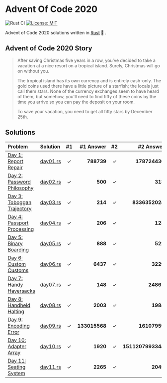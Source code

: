 # Advent Of Code 2020

![Rust CI](https://github.com/barsa2000/AOC2020/workflows/Rust%20CI/badge.svg) [![License: MIT](https://img.shields.io/badge/License-MIT-yellow.svg)](https://opensource.org/licenses/MIT)

Advent of Code 2020 solutions written in [Rust](https://www.rust-lang.org/) :crab: .

## Advent of Code 2020 Story

> After saving Christmas five years in a row, you've decided to take a vacation at a nice resort on a tropical island. Surely, Christmas will go on without you.
>
> The tropical island has its own currency and is entirely cash-only. The gold coins used there have a little picture of a starfish; the locals just call them stars. None of the currency exchanges seem to have heard of them, but somehow, you'll need to find fifty of these coins by the time you arrive so you can pay the deposit on your room.
>
> To save your vacation, you need to get all fifty stars by December 25th.

## Solutions

| Problem                                                             | Solution                 | #1  |     #1 Answer | #2  |           #2 Answer |
| :------------------------------------------------------------------ | :----------------------- | :-: | ------------: | :-: | ------------------: |
| [Day 1: Report Repair](https://adventofcode.com/2020/day/1)         | [day01.rs](src/day01.rs) |  ✓  |    **788739** |  ✓  |       **178724430** |
| [Day 2: Password Philosophy](https://adventofcode.com/2020/day/2)   | [day02.rs](src/day02.rs) |  ✓  |       **500** |  ✓  |             **313** |
| [Day 3: Toboggan Trajectory](https://adventofcode.com/2020/day/3)   | [day03.rs](src/day03.rs) |  ✓  |       **214** |  ✓  |      **8336352024** |
| [Day 4: Passport Processing](https://adventofcode.com/2020/day/4)   | [day04.rs](src/day04.rs) |  ✓  |       **206** |  ✓  |             **123** |
| [Day 5: Binary Boarding](https://adventofcode.com/2020/day/5)       | [day05.rs](src/day05.rs) |  ✓  |       **888** |  ✓  |             **522** |
| [Day 6: Custom Customs](https://adventofcode.com/2020/day/6)        | [day06.rs](src/day06.rs) |  ✓  |      **6437** |  ✓  |            **3229** |
| [Day 7: Handy Haversacks](https://adventofcode.com/2020/day/7)      | [day07.rs](src/day07.rs) |  ✓  |       **148** |  ✓  |           **24867** |
| [Day 8: Handheld Halting](https://adventofcode.com/2020/day/8)      | [day08.rs](src/day08.rs) |  ✓  |      **2003** |  ✓  |            **1984** |
| [Day 9: Encoding Error](https://adventofcode.com/2020/day/9)        | [day09.rs](src/day09.rs) |  ✓  | **133015568** |  ✓  |        **16107959** |
| [Day 10: Adapter Array](https://adventofcode.com/2020/day/10)       | [day10.rs](src/day10.rs) |  ✓  |      **1920** |  ✓  |   **1511207993344** |
| [Day 11: Seating System](https://adventofcode.com/2020/day/11)      | [day11.rs](src/day11.rs) |  ✓  |      **2265** |  ✓  |            **2045** |
